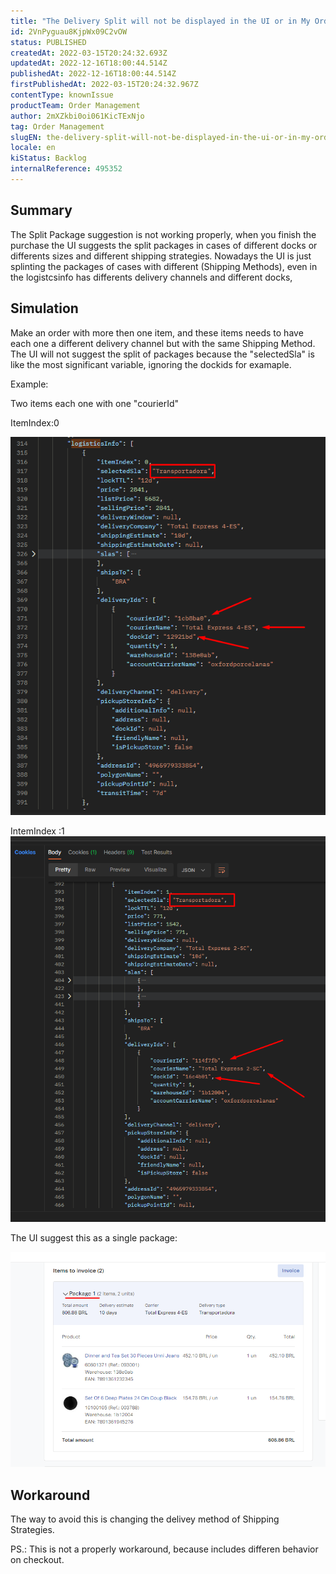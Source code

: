 ```yaml
---
title: "The Delivery Split will not be displayed in the UI or in My Orders, when the order has the same 'Shipping Method'."
id: 2VnPyguau8KjpWx09C2vOW
status: PUBLISHED
createdAt: 2022-03-15T20:24:32.693Z
updatedAt: 2022-12-16T18:00:44.514Z
publishedAt: 2022-12-16T18:00:44.514Z
firstPublishedAt: 2022-03-15T20:24:32.967Z
contentType: knownIssue
productTeam: Order Management
author: 2mXZkbi0oi061KicTExNjo
tag: Order Management
slugEN: the-delivery-split-will-not-be-displayed-in-the-ui-or-in-my-orders-when-the-order-has-the-same-shipping-method
locale: en
kiStatus: Backlog
internalReference: 495352
---
```


## Summary


The Split Package suggestion is not working properly, when you finish the purchase the UI suggests the split packages in cases of different docks or differents sizes and different shipping strategies.
Nowadays the UI is just splinting the packages of cases with different (Shipping Methods), even in the logistcsinfo has differents delivery channels and different docks,


##

## Simulation


Make an order with more then one item, and these items needs to have each one a different delivery channel  but with the same Shipping Method. The UI will not suggest the split of packages because the "selectedSla" is like the most significant variable, ignoring the dockids for examaple.

Example:

Two items each one with one  "courierId"

ItemIndex:0

 ![](https://raw.githubusercontent.com/vtexdocs/help-center-content/refs/heads/main/docs/en/known-issues/Order%20Management/the-delivery-split-will-not-be-displayed-in-the-ui-or-in-my-orders-when-the-order-has-the-same-shipping-method_1.png)


IntemIndex :1
 ![](https://raw.githubusercontent.com/vtexdocs/help-center-content/refs/heads/main/docs/en/known-issues/Order%20Management/the-delivery-split-will-not-be-displayed-in-the-ui-or-in-my-orders-when-the-order-has-the-same-shipping-method_2.png)

The UI suggest this as a single package:

 ![](https://raw.githubusercontent.com/vtexdocs/help-center-content/refs/heads/main/docs/en/known-issues/Order%20Management/the-delivery-split-will-not-be-displayed-in-the-ui-or-in-my-orders-when-the-order-has-the-same-shipping-method_3.png)




##

## Workaround


The way to avoid this is changing the delivey method of Shipping Strategies.

PS.: This is not a properly workaround, because includes differen behavior on checkout.


